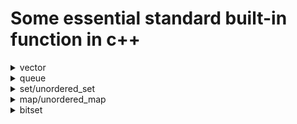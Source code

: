 # Some essential standard built-in function in c++

<details>
    <summary>vector</summary>

- Find max/min element in vector

    ```cpp
    max_value = *max_element(vect);
    max_value_idx = max_element(vect) - vect.begin();
    min_value = *min_element(vect);
    min_value_idx = min_element(vect) - vect.begin();
    ```

- Custom compare behaviour (change sort function)

    ```cpp
    bool cmp(const pair<int, int> &a, const pair<int, int> &b);
    sort(vect.begin(), vect.end(), cmp);
    ```

</details>

<details>
    <summary>queue</summary>

</details>

<details>
    <summary>set/unordered_set</summary>

- `unordered_set` hash value of key => Insert item to `unordered_set` O(1), keys aren't sorted

- `set` build upon binary search tree => Insert item to `set` O(`h`) where `h` is the height of tree, keys are sorted

</details>

<details>
    <summary>map/unordered_map</summary>
</details>

<details>
    <summary>bitset</summary>

- Store bits (usually is binary representation of a number)

- Support some function to manipulate with bits like `count`, `any`, `set`(set bit to 1), `reset`(set bit to 0), `flip`

</details>